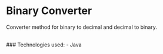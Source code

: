 # Binary Converter

Converter method for binary to decimal and decimal to binary.

<br>
### Technologies used:
- Java
